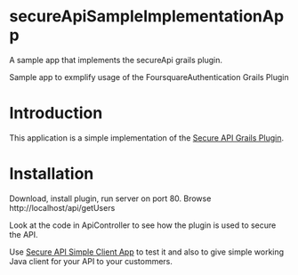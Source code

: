 secureApiSampleImplementationApp
=================================

A sample app that implements the secureApi grails plugin.

Sample app to exmplify usage of the FoursquareAuthentication Grails Plugin

# Introduction

This application is a simple implementation of the [Secure API Grails Plugin](https://github.com/eduardm/secureApiGrailsPlugin).

# Installation

Download, install plugin, run server on port 80. Browse http://localhost/api/getUsers

Look at the code in ApiController to see how the plugin is used to secure the API.

Use [Secure API Simple Client App](https://github.com/eduardm/secureApiSimpleClient) to test it and also to give simple working Java client for your API to your custommers.
